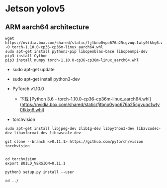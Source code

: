 # Jetson yolov5

## ARM aarch64 architecture

```
wget https://nvidia.box.com/shared/static/fjtbno0vpo676a25cgvuqc1wty0fkkg6.whl -O torch-1.10.0-cp36-cp36m-linux_aarch64.whl
sudo apt-get install python3-pip libopenblas-base libopenmpi-dev 
pip3 install Cython
pip3 install numpy torch-1.10.0-cp36-cp36m-linux_aarch64.whl
```
* sudo apt-get update
* sudo apt-get install python3-dev

* PyTorch v1.10.0 
    * 下载 [Python 3.6 - torch-1.10.0-cp36-cp36m-linux_aarch64.whl] (https://nvidia.box.com/shared/static/fjtbno0vpo676a25cgvuqc1wty0fkkg6.whl)

* torchvision

```
sudo apt-get install libjpeg-dev zlib1g-dev libpython3-dev libavcodec-dev libavformat-dev libswscale-dev

git clone --branch <v0.11.1> https://github.com/pytorch/vision torchvision


cd torchvision
export BUILD_VERSION=0.11.1

python3 setup.py install --user

cd ../
```
